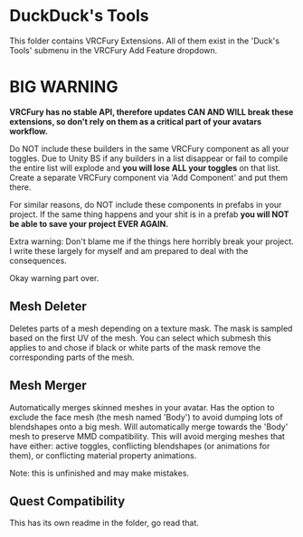 # DuckDuck's Tools
This folder contains VRCFury Extensions. All of them exist in the 'Duck's Tools' submenu in the VRCFury Add Feature dropdown.

# BIG WARNING
**VRCFury has no stable API, therefore updates CAN AND WILL break these extensions, so don't rely on them as a critical part of your avatars workflow.**

Do NOT include these builders in the same VRCFury component as all your toggles. Due to Unity BS if any builders in a list disappear or fail to compile the entire list will explode and **you will lose ALL your toggles** on that list. Create a separate VRCFury component via 'Add Component' and put them there.

For similar reasons, do NOT include these components in prefabs in your project. If the same thing happens and your shit is in a prefab **you will NOT be able to save your project EVER AGAIN.**

Extra warning: Don't blame me if the things here horribly break your project. I write these largely for myself and am prepared to deal with the consequences.

Okay warning part over.

## Mesh Deleter
Deletes parts of a mesh depending on a texture mask. The mask is sampled based on the first UV of the mesh. You can select which submesh this applies to and chose if black or white parts of the mask remove the corresponding parts of the mesh.

## Mesh Merger
Automatically merges skinned meshes in your avatar. Has the option to exclude the face mesh (the mesh named 'Body') to avoid dumping lots of blendshapes onto a big mesh. Will automatically merge towards the 'Body' mesh to preserve MMD compatibility. This will avoid merging meshes that have either: active toggles, conflicting blendshapes (or animations for them), or conflicting material property animations.

Note: this is unfinished and may make mistakes.

## Quest Compatibility
This has its own readme in the folder, go read that.